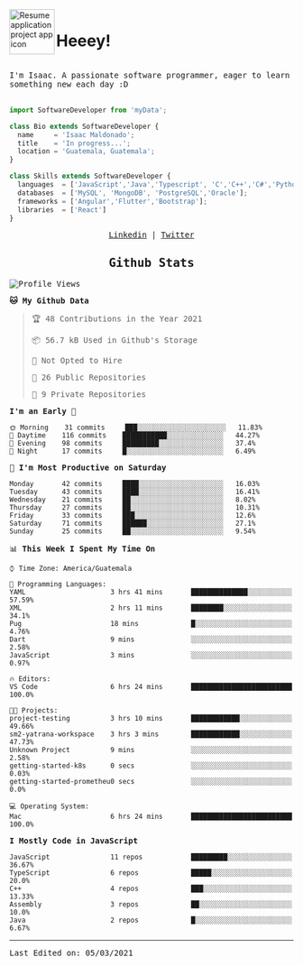 <img align="left" width="80" height="80" src="https://raw.githubusercontent.com/sidbelbase/sidbelbase/master/wave.gif" alt="Resume application project app icon">

# Heeey!
 
</br>
 
<samp>
I'm Isaac. A passionate software programmer, eager to learn something new each day :D
</samp>
</br></br>



```js
import SoftwareDeveloper from 'myData';

class Bio extends SoftwareDeveloper {
  name     = 'Isaac Maldonado';
  title    = 'In progress...';
  location = 'Guatemala, Guatemala';
}

class Skills extends SoftwareDeveloper {
  languages  = ['JavaScript','Java','Typescript', 'C','C++','C#','Python','Assembly','Dart','Go'];
  databases  = ['MySQL', 'MongoDB', 'PostgreSQL','Oracle'];
  frameworks = ['Angular','Flutter','Bootstrap'];
  libraries  = ['React']
}
```

</p>
<samp>
<p align="center">
<a href="www.linkedin.com/in/isaac-maldonado-4745b2194">Linkedin</a> | <a href="https://twitter.com/Anaklusmos99">Twitter</a>
</p>

<h2 align="center"><samp>Github Stats</samp></h2>

<!--START_SECTION:waka-->
![Profile Views](http://img.shields.io/badge/Profile%20Views-4-blue)

**🐱 My Github Data** 

> 🏆 48 Contributions in the Year 2021
 > 
> 📦 56.7 kB Used in Github's Storage 
 > 
> 🚫 Not Opted to Hire
 > 
> 📜 26 Public Repositories 
 > 
> 🔑 9 Private Repositories  
 > 
**I'm an Early 🐤** 

```text
🌞 Morning    31 commits     ███░░░░░░░░░░░░░░░░░░░░░░   11.83% 
🌆 Daytime    116 commits    ███████████░░░░░░░░░░░░░░   44.27% 
🌃 Evening    98 commits     █████████░░░░░░░░░░░░░░░░   37.4% 
🌙 Night      17 commits     █░░░░░░░░░░░░░░░░░░░░░░░░   6.49%

```
📅 **I'm Most Productive on Saturday** 

```text
Monday       42 commits     ████░░░░░░░░░░░░░░░░░░░░░   16.03% 
Tuesday      43 commits     ████░░░░░░░░░░░░░░░░░░░░░   16.41% 
Wednesday    21 commits     ██░░░░░░░░░░░░░░░░░░░░░░░   8.02% 
Thursday     27 commits     ██░░░░░░░░░░░░░░░░░░░░░░░   10.31% 
Friday       33 commits     ███░░░░░░░░░░░░░░░░░░░░░░   12.6% 
Saturday     71 commits     ██████░░░░░░░░░░░░░░░░░░░   27.1% 
Sunday       25 commits     ██░░░░░░░░░░░░░░░░░░░░░░░   9.54%

```


📊 **This Week I Spent My Time On** 

```text
⌚︎ Time Zone: America/Guatemala

💬 Programming Languages: 
YAML                     3 hrs 41 mins       ██████████████░░░░░░░░░░░   57.59% 
XML                      2 hrs 11 mins       ████████░░░░░░░░░░░░░░░░░   34.1% 
Pug                      18 mins             █░░░░░░░░░░░░░░░░░░░░░░░░   4.76% 
Dart                     9 mins              ░░░░░░░░░░░░░░░░░░░░░░░░░   2.58% 
JavaScript               3 mins              ░░░░░░░░░░░░░░░░░░░░░░░░░   0.97%

🔥 Editors: 
VS Code                  6 hrs 24 mins       █████████████████████████   100.0%

🐱‍💻 Projects: 
project-testing          3 hrs 10 mins       ████████████░░░░░░░░░░░░░   49.66% 
sm2-yatrana-workspace    3 hrs 3 mins        ████████████░░░░░░░░░░░░░   47.73% 
Unknown Project          9 mins              ░░░░░░░░░░░░░░░░░░░░░░░░░   2.58% 
getting-started-k8s      0 secs              ░░░░░░░░░░░░░░░░░░░░░░░░░   0.03% 
getting-started-prometheu0 secs              ░░░░░░░░░░░░░░░░░░░░░░░░░   0.0%

💻 Operating System: 
Mac                      6 hrs 24 mins       █████████████████████████   100.0%

```

**I Mostly Code in JavaScript** 

```text
JavaScript               11 repos            █████████░░░░░░░░░░░░░░░░   36.67% 
TypeScript               6 repos             █████░░░░░░░░░░░░░░░░░░░░   20.0% 
C++                      4 repos             ███░░░░░░░░░░░░░░░░░░░░░░   13.33% 
Assembly                 3 repos             ██░░░░░░░░░░░░░░░░░░░░░░░   10.0% 
Java                     2 repos             █░░░░░░░░░░░░░░░░░░░░░░░░   6.67%

```



<!--END_SECTION:waka-->

------

Last Edited on: 05/03/2021

